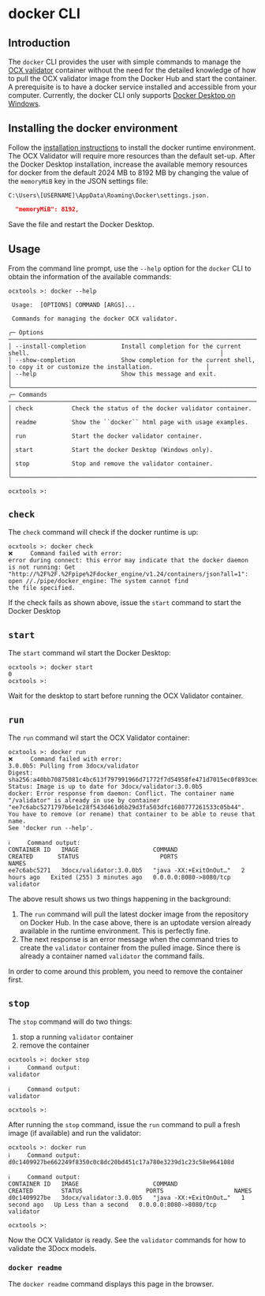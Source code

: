 # docker CLI

## Introduction

The ``docker`` CLI provides the user with simple commands to manage the [OCX validator](https://github.com/OCXStandard/ocx-validator) container without the need for the detailed knowledge of how to pull  the OCX validator image from the Docker Hub and start the container.
A prerequisite is to have a docker service installed and accessible from your computer.
Currently, the docker CLI only supports [Docker Desktop on Windows]( https://docs.docker.com/desktop/).

## Installing the docker environment

Follow the [installation instructions](https://docs.docker.com/desktop/install/windows-install/) to install the docker runtime environment.
The OCX Validator will require more resources than the default set-up. After the Docker Desktop installation,
increase the available memory resources for docker from the default 2024 MB to 8192 MB by changing the value of the ``memoryMiB``
key in the JSON settings file:

```
C:\Users\[USERNAME]\AppData\Roaming\Docker\settings.json.
```
```json
  "memoryMiB": 8192,
```
Save the file and restart the Docker Desktop.

## Usage

From the command line prompt, use the ``--help`` option for the ``docker`` CLI to obtain the information of the available commands:

```
ocxtools >: docker --help

 Usage:  [OPTIONS] COMMAND [ARGS]...

 Commands for managing the docker OCX validator.

╭─ Options ────────────────────────────────────────────────────────────────────────────────────────────────────────────────────╮
│ --install-completion          Install completion for the current shell.                                                      │
│ --show-completion             Show completion for the current shell, to copy it or customize the installation.               │
│ --help                        Show this message and exit.                                                                    │
╰──────────────────────────────────────────────────────────────────────────────────────────────────────────────────────────────╯
╭─ Commands ───────────────────────────────────────────────────────────────────────────────────────────────────────────────────╮
│ check           Check the status of the docker validator container.                                                          │
│ readme          Show the ``docker`` html page with usage examples.                                                           │
│ run             Start the docker validator container.                                                                        │
│ start           Start the docker Desktop (Windows only).                                                                     │
│ stop            Stop and remove the validator container.                                                                     │
╰──────────────────────────────────────────────────────────────────────────────────────────────────────────────────────────────╯

ocxtools >:
```
## ``check``

The ``check`` command will check if the docker runtime is up:

```commandline
ocxtools >: docker check
❌     Command failed with error:
error during connect: this error may indicate that the docker daemon is not running: Get
"http://%2F%2F.%2Fpipe%2Fdocker_engine/v1.24/containers/json?all=1": open //./pipe/docker_engine: The system cannot find
the file specified.
```
If the check fails as shown above, issue the ``start`` command to start the Docker Desktop

## ``start``

The ``start`` command wil start the Docker Desktop:

````commandline
ocxtools >: docker start
0
ocxtools >:
````
Wait for the desktop to start before running the OCX Validator container.

## ``run``
The ``run`` command wil start the OCX Validator container:
````commandline
ocxtools >: docker run
❌     Command failed with error:
3.0.0b5: Pulling from 3docx/validator
Digest: sha256:a40bb70875081c4bc613f797991966d71772f7d54958fe471d7015ec0f893ced
Status: Image is up to date for 3docx/validator:3.0.0b5
docker: Error response from daemon: Conflict. The container name "/validator" is already in use by container "ee7c6abc5271797b6e1c28f543d461d6b29d3fa503dfc1680777261533c05b44". You have to remove (or rename) that container to be able to reuse that name.
See 'docker run --help'.

ℹ     Command output:
CONTAINER ID   IMAGE                     COMMAND                  CREATED       STATUS                       PORTS                    NAMES
ee7c6abc5271   3docx/validator:3.0.0b5   "java -XX:+ExitOnOut…"   2 hours ago   Exited (255) 3 minutes ago   0.0.0.0:8080->8080/tcp   validator

````
The above result shows us two things happening in the background:
1. The ``run`` command will pull the latest docker image from the repository on Docker Hub. In the case above, there is an uptodate version already available in the runtime environment. This is perfectly fine.
2. The next response is an error message when the command tries to create the ``validator`` container from the pulled image. Since there is already a container named ``validator`` the command fails.

In order to come around this problem, you need to remove the container first.

## ``stop``
The ``stop`` command will do two things:
1. stop a running ``validator`` container
2. remove the container

````commandline
ocxtools >: docker stop
ℹ     Command output:
validator

ℹ     Command output:
validator

ocxtools >:
````

After running the ``stop`` command, issue the ``run`` command to pull a fresh image (if available) and run the validator:

````commandline
ocxtools >: docker run
ℹ     Command output:
d0c1409927be662249f8350c0c8dc20bd451c17a780e3239d1c23c58e964108d

ℹ     Command output:
CONTAINER ID   IMAGE                     COMMAND                  CREATED        STATUS                  PORTS                    NAMES
d0c1409927be   3docx/validator:3.0.0b5   "java -XX:+ExitOnOut…"   1 second ago   Up Less than a second   0.0.0.0:8080->8080/tcp   validator

ocxtools >:
````
Now the OCX Validator is ready. See the ``validator`` commands for how to validate the 3Docx models.

### ``docker readme``
The ``docker readme`` command displays this page in the browser.
